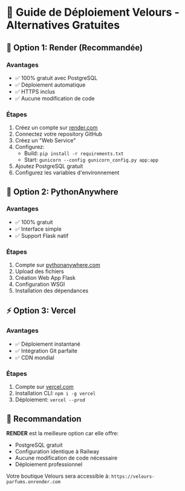 # 🌸 Guide de Déploiement Velours - Alternatives Gratuites

## 🎨 Option 1: Render (Recommandée)

### Avantages
- ✅ 100% gratuit avec PostgreSQL
- ✅ Déploiement automatique
- ✅ HTTPS inclus
- ✅ Aucune modification de code

### Étapes
1. Créez un compte sur [render.com](https://render.com)
2. Connectez votre repository GitHub
3. Créez un "Web Service"
4. Configurez:
   - Build: `pip install -r requirements.txt`
   - Start: `gunicorn --config gunicorn_config.py app:app`
5. Ajoutez PostgreSQL gratuit
6. Configurez les variables d'environnement

## 🐍 Option 2: PythonAnywhere

### Avantages
- ✅ 100% gratuit
- ✅ Interface simple
- ✅ Support Flask natif

### Étapes
1. Compte sur [pythonanywhere.com](https://pythonanywhere.com)
2. Upload des fichiers
3. Création Web App Flask
4. Configuration WSGI
5. Installation des dépendances

## ⚡ Option 3: Vercel

### Avantages
- ✅ Déploiement instantané
- ✅ Intégration Git parfaite
- ✅ CDN mondial

### Étapes
1. Compte sur [vercel.com](https://vercel.com)
2. Installation CLI: `npm i -g vercel`
3. Déploiement: `vercel --prod`

## 🌟 Recommandation

**RENDER** est la meilleure option car elle offre:
- PostgreSQL gratuit
- Configuration identique à Railway
- Aucune modification de code nécessaire
- Déploiement professionnel

Votre boutique Velours sera accessible à:
`https://velours-parfums.onrender.com`
